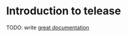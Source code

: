# Introduction to telease

TODO: write [great documentation](http://jacobian.org/writing/what-to-write/)
